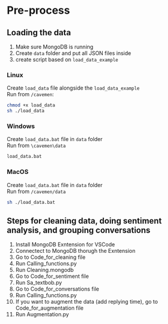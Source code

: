 # Pre-process
## Loading the data
1. Make sure MongoDB is running
2. Create `data` folder and put all JSON files inside
3. create script based on `load_data_example`

### Linux
Create `load_data` file alongside the `load_data_example`\
Run from `/cavemen`: 
```sh
chmod +x load_data
sh ./load_data
```
### Windows
Create `load_data.bat` file in `data` folder\
Run from `\cavemen\data`
```sh
load_data.bat
```
### MacOS
Create `load_data.bat` file in `data` folder\
Run from `/cavemen/data`
```sh
sh ./load_data.bat
```

## Steps for cleaning data, doing sentiment analysis, and grouping conversations  
1. Install MongoDB Exntension for VSCode 
2. Connectect to MongoDB thorugh the Exntension
3. Go to Code_for_cleaning file
4. Run Calling_functions.py
5. Run Cleaning.mongodb
6. Go to Code_for_sentiment file
7. Run Sa_textbob.py
8. Go to Code_for_conversations file
9. Run Calling_functions.py
10. If you want to augment the data (add replying time), go to Code_for_augmentation file
11. Run Augmentation.py